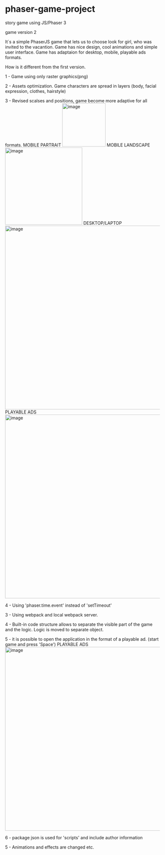 # phaser-game-project
story game using JS/Phaser 3

game version 2 



It`s a simple PhaserJS game that lets us to choose look for girl, who was invited to the vacantion.
Game has nice design, cool animations and simple user interface.
Game has adaptaion for desktop, mobile, playable ads formats.

How is it different from the first version.

1 - Game using only raster graphics(png)

2 - Assets optimization. Game characters are spread in layers (body, facial expression, clothes, hairstyle)

3 - Revised scalses and positions, game become more adaptive for all formats.
MOBILE PARTRAIT
<img width="141" alt="image" src="https://user-images.githubusercontent.com/78759306/167122902-9910a232-aa9c-499d-b41c-79fb281b4ccb.png">
MOBILE LANDSCAPE
<img width="251" alt="image" src="https://user-images.githubusercontent.com/78759306/167123110-fd73ea6a-de44-48f2-b02c-b924ef8a466c.png">
DESKTOP/LAPTOP
<img width="598" alt="image" src="https://user-images.githubusercontent.com/78759306/167123220-2fb31940-0d0d-4725-974f-41b309ca1e14.png">
PLAYABLE ADS
<img width="598" alt="image" src="https://user-images.githubusercontent.com/78759306/167123340-77f21186-f8c8-4a3f-a8f1-a6ee09368940.png">


4 - Using 'phaser.time.event' instead of 'setTimeout'

3 - Using webpack and local webpack server.

4 - Built-in code structure allows to separate the visible part of the game and the logic.
    Logic is moved to separate object. 

5 - it is possible to open the application in the format of a playable ad. (start game and press 'Space')
PLAYABLE ADS
<img width="598" alt="image" src="https://user-images.githubusercontent.com/78759306/167123340-77f21186-f8c8-4a3f-a8f1-a6ee09368940.png">

6 - package json is used for 'scripts' and include author information

5 - Animations and effects are changed etc. 

